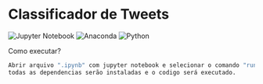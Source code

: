# Classificador de Tweets

![Jupyter Notebook](https://img.shields.io/badge/jupyter-%23FA0F00.svg?style=for-the-badge&logo=jupyter&logoColor=white)
![Anaconda](https://img.shields.io/badge/Anaconda-%2344A833.svg?style=for-the-badge&logo=anaconda&logoColor=white)
![Python](https://img.shields.io/badge/python-3670A0?style=for-the-badge&logo=python&logoColor=ffdd54)

Como executar?

```bash
Abrir arquivo ".ipynb" com jupyter notebook e selecionar o comando "run all cells" 
todas as dependencias serão instaladas e o codigo será executado.

```
